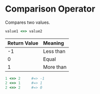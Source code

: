# Comparison Operator

Compares two values.

```ruby
value1 <=> value2
```

|  Return Value |  Meaning   |
| :------------ | :--------- |
|  -1           | Less than  |
|   0           | Equal      |
|   1           | More than  |

```ruby
1 <=> 2		#=> -1
2 <=> 1		#=> 1
2 <=> 2		#=> 0
```